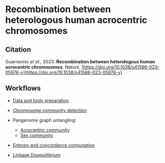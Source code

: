 # Recombination between heterologous human acrocentric chromosomes

## Citation

Guarracino *et al.*, 2023. **Recombination between heterologous human acrocentric chromosomes**, Nature, [https://doi.org/10.1038/s41586-023-05976-y](https://doi.org/10.1038/s41586-023-05976-y)


## Workflows

- [Data and tools preparation](workflows/0_Preparation.md)

- [Chromosome community detection](workflows/1_Community.md)

- Pangenome graph untangling:
  - [Acrocentric community](workflows/2a_Untangling_Acros.md)
  - [Sex community](workflows/2b_Untangling_Sex.md)

- [Entropy and concordance computation](workflows/3_EntropyAndConcordance.md)

- [Linkage Disequilibrium](workflows/4_LinkageDisequilibrium.md)
